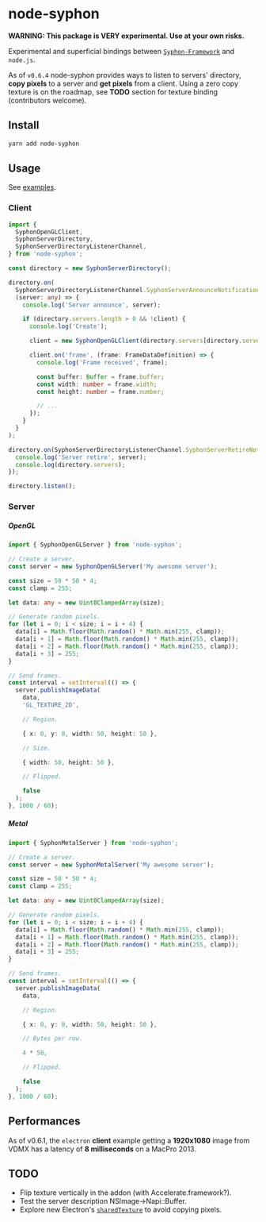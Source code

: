 # node-syphon

**WARNING: This package is VERY experimental. Use at your own risks.**

Experimental and superficial bindings between [`Syphon-Framework`](https://github.com/Syphon/Syphon-Framework) and `node.js`.

As of `v0.6.4` node-syphon provides ways to listen to servers' directory, **copy pixels** to a server and **get pixels** from a client. Using a zero copy texture is on the roadmap, see **TODO** section for texture binding (contributors welcome).

## Install

```sh
yarn add node-syphon
```

## Usage

See [examples](https://github.com/benoitlahoz/node-syphon/tree/main/packages/examples).

### Client

```typescript
import {
  SyphonOpenGLClient,
  SyphonServerDirectory,
  SyphonServerDirectoryListenerChannel,
} from 'node-syphon';

const directory = new SyphonServerDirectory();

directory.on(
  SyphonServerDirectoryListenerChannel.SyphonServerAnnounceNotification,
  (server: any) => {
    console.log('Server announce', server);

    if (directory.servers.length > 0 && !client) {
      console.log('Create');

      client = new SyphonOpenGLClient(directory.servers[directory.servers.length - 1]);

      client.on('frame', (frame: FrameDataDefinition) => {
        console.log('Frame received', frame);

        const buffer: Buffer = frame.buffer;
        const width: number = frame.width;
        const height: number = frame.number;

        // ...
      });
    }
  }
);

directory.on(SyphonServerDirectoryListenerChannel.SyphonServerRetireNotification, (server: any) => {
  console.log('Server retire', server);
  console.log(directory.servers);
});

directory.listen();
```

### Server

##### OpenGL

```typescript
import { SyphonOpenGLServer } from 'node-syphon';

// Create a server.
const server = new SyphonOpenGLServer('My awesome server');

const size = 50 * 50 * 4;
const clamp = 255;

let data: any = new Uint8ClampedArray(size);

// Generate random pixels.
for (let i = 0; i < size; i = i + 4) {
  data[i] = Math.floor(Math.random() * Math.min(255, clamp));
  data[i + 1] = Math.floor(Math.random() * Math.min(255, clamp));
  data[i + 2] = Math.floor(Math.random() * Math.min(255, clamp));
  data[i + 3] = 255;
}

// Send frames.
const interval = setInterval(() => {
  server.publishImageData(
    data,
    'GL_TEXTURE_2D',

    // Region.

    { x: 0, y: 0, width: 50, height: 50 },

    // Size.

    { width: 50, height: 50 },

    // Flipped.

    false
  );
}, 1000 / 60);
```

##### Metal

```typescript
import { SyphonMetalServer } from 'node-syphon';

// Create a server.
const server = new SyphonMetalServer('My awesome server');

const size = 50 * 50 * 4;
const clamp = 255;

let data: any = new Uint8ClampedArray(size);

// Generate random pixels.
for (let i = 0; i < size; i = i + 4) {
  data[i] = Math.floor(Math.random() * Math.min(255, clamp));
  data[i + 1] = Math.floor(Math.random() * Math.min(255, clamp));
  data[i + 2] = Math.floor(Math.random() * Math.min(255, clamp));
  data[i + 3] = 255;
}

// Send frames.
const interval = setInterval(() => {
  server.publishImageData(
    data,

    // Region.

    { x: 0, y: 0, width: 50, height: 50 },

    // Bytes per row.

    4 * 50,

    // Flipped.

    false
  );
}, 1000 / 60);
```

## Performances

As of v0.6.1, the `electron` **client** example getting a **1920x1080** image from VDMX has a latency of **8 milliseconds** on a MacPro 2013.

## TODO

- Flip texture vertically in the addon (with Accelerate.framework?).
- Test the server description NSImage->Napi::Buffer.
- Explore new Electron's [`sharedTexture`](https://www.electronjs.org/docs/latest/api/structures/offscreen-shared-texture) to avoid copying pixels.
